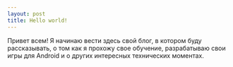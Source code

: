 ```yaml
---
layout: post
title: Hello world!
---
```


Привет всем! Я начинаю вести здесь свой блог, в котором буду рассказывать, о том как я прохожу свое обучение,
разрабатываю свои игры для Android и о других интересных технических моментах.
